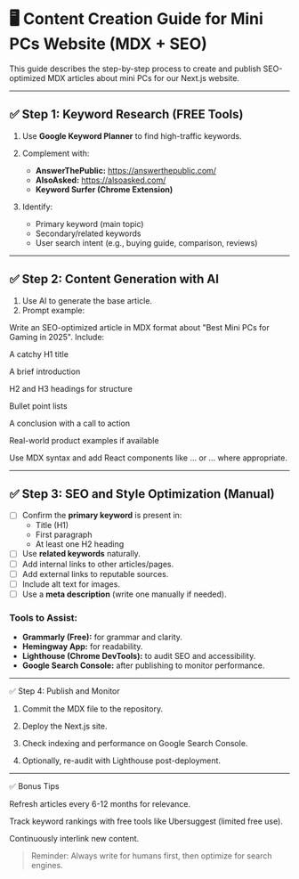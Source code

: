 # 🖥️ Content Creation Guide for Mini PCs Website (MDX + SEO)

This guide describes the step-by-step process to create and publish SEO-optimized MDX articles about mini PCs for our Next.js website.

---

## ✅ Step 1: Keyword Research (FREE Tools)

1. Use **Google Keyword Planner** to find high-traffic keywords.
2. Complement with:
   - **AnswerThePublic:** https://answerthepublic.com/
   - **AlsoAsked:** https://alsoasked.com/
   - **Keyword Surfer (Chrome Extension)**

3. Identify:
   - Primary keyword (main topic)
   - Secondary/related keywords
   - User search intent (e.g., buying guide, comparison, reviews)

---

## ✅ Step 2: Content Generation with AI

1. Use AI to generate the base article.
2. Prompt example:

Write an SEO-optimized article in MDX format about "Best Mini PCs for Gaming in 2025". Include:

A catchy H1 title

A brief introduction

H2 and H3 headings for structure

Bullet point lists

A conclusion with a call to action

Real-world product examples if available

Use MDX syntax and add React components like ... or ... where appropriate.


---

## ✅ Step 3: SEO and Style Optimization (Manual)

- [ ] Confirm the **primary keyword** is present in:
  - Title (H1)
  - First paragraph
  - At least one H2 heading
- [ ] Use **related keywords** naturally.
- [ ] Add internal links to other articles/pages.
- [ ] Add external links to reputable sources.
- [ ] Include alt text for images.
- [ ] Use a **meta description** (write one manually if needed).

### Tools to Assist:
- **Grammarly (Free):** for grammar and clarity.
- **Hemingway App:** for readability.
- **Lighthouse (Chrome DevTools):** to audit SEO and accessibility.
- **Google Search Console:** after publishing to monitor performance.

---

✅ Step 4: Publish and Monitor

1. Commit the MDX file to the repository.


2. Deploy the Next.js site.


3. Check indexing and performance on Google Search Console.


4. Optionally, re-audit with Lighthouse post-deployment.


---

✅ Bonus Tips

Refresh articles every 6-12 months for relevance.

Track keyword rankings with free tools like Ubersuggest (limited free use).

Continuously interlink new content.


> Reminder: Always write for humans first, then optimize for search engines.

